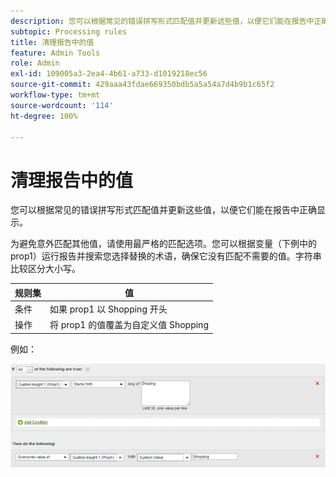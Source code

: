 ```yaml
---
description: 您可以根据常见的错误拼写形式匹配值并更新这些值，以便它们能在报告中正确显示。
subtopic: Processing rules
title: 清理报告中的值
feature: Admin Tools
role: Admin
exl-id: 109005a3-2ea4-4b61-a733-d1019218ec56
source-git-commit: 429aaa43fdae669350bdb5a5a54a7d4b9b1c65f2
workflow-type: tm+mt
source-wordcount: '114'
ht-degree: 100%

---
```


# 清理报告中的值

您可以根据常见的错误拼写形式匹配值并更新这些值，以便它们能在报告中正确显示。

为避免意外匹配其他值，请使用最严格的匹配选项。您可以根据变量（下例中的 prop1）运行报告并搜索您选择替换的术语，确保它没有匹配不需要的值。字符串比较区分大小写。

| 规则集 | 值 |
|---|---|
| 条件 | 如果 prop1 以 Shopping 开头 |
| 操作 | 将 prop1 的值覆盖为自定义值 Shopping |

例如：

![](assets/clean-up-values-in-report.png)
